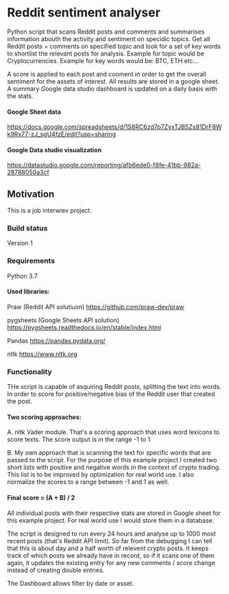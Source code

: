 # Reddit sentiment analyser

Python script that scans Reddit posts and comments and summarises information abouth the activity and sentiment on specidic topics. Get all Reddit posts + comments on specified topic and look for a set of key words to shortlist the relevant posts for analysis. Example for topic would be Cryptocurrencies. Example for key words would be: BTC, ETH etc... 

A score is applied to each post and cooment in order to get the overall sentiment for the assets of interest. All results are stored in a google sheet. A summary Google data studio dashboard is updated on a daily basis with the stats.
 
#### Google Sheet data
https://docs.google.com/spreadsheets/d/1S8RC6zd7p7ZyxTJBSZs81DrF8Wk9Rx77-zJ_sgU4fzE/edit?usp=sharing

#### Google Data studio visualization
https://datastudio.google.com/reporting/afb6ede0-f8fe-41bb-982a-28788050a3cf
 
 
## Motivation
This is a job interwiev project.

### Build status
Version 1

### Requirements
Python 3.7

#### Used libraries:
Praw (Reddit API solutiuon) https://github.com/praw-dev/praw

pygsheets (Google Sheets API solution) https://pygsheets.readthedocs.io/en/stable/index.html

Pandas https://pandas.pydata.org/

nltk https://www.nltk.org

### Functionality

THe script is capable of asquiring Reddit posts, splitting the text into words. In order to score for positive/negative bias of the Reddit user that created the post.

#### Two scoring approaches:

A. nltk Vader module. That's a scoring approach that uses word lexicons to score texts. The score output is in the range -1 to 1 

B. My own approach that is scanning the text for specific words that are passed to the script. For the purpose of this example project I created two short lists with positive and negative words in the context of crypto trading. This list is to be improved by optimization for real world use. I also normalize the scores to a range between -1 and 1 as well.

#### Final score = (A + B) / 2

All individual posts with their respective stats are stored in Google sheet for this example project. For real world use I would store them in a database. 

The script is designed to run every 24 hours and analyse up to 1000 most recent posts (that's Reddit API limit). So far from the debugging I can tell that this is about day and a half worth of relevent crypto posts. It keeps track of which posts we already have in record, so if it scans one of them again, it updates the existing entry for any new comments / score change instead of creating double entries.

The Dashboard allows filter by date or asset.


